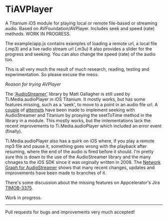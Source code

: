 # TiAVPlayer
A Titanium iOS module for playing local or remote file-based or streaming audio. Based on AVFoundation/AVPlayer. Includes seek and speed (rate) methods. WORK IN PROGRESS. 

The example/app.js contains examples of loading a remote url, a local file (.mp3) and a live radio stream url (.m3u) 
It also provides a slider for the progress and seeking.  You can also change the speed (rate) of the audio too. 

This is all very much the result of much research, reading, testing and experimentation. So please excuse the mess. 

*Reason for trying AVPlayer*

The ['AudioStreamer'](https://github.com/mattgallagher/AudioStreamer) library by Matt Gallagher is still used by Ti.Media.audioPlayer in iOS Titanium. It mostly works, but has some features missing, such as a 'seek', to move to a point in an audio file url.  A [couple](https://github.com/atsusy/tiaudiostreaming) of [attempts](https://github.com/kosso/tiaudiostreaming) have been made to implement seeking with AudioStreamer and Titanium by proxying the seetToTime method in the library in a module.  This mostly works, but the imlementations lack the recent improvements to Ti.Media.audioPlayer which included an error event (finally). 

Ti.Media.audioPlayer also has a quirk on iOS where, if you play a remote mp3 file and pause it, something goes wrong with the playback after resuming, where the end of the audio is fired before it should. I'm pretty sure this is down to the use of the AudioStreamer library and the many chnages to the iOS SDK since it was orginally written in 2008. The [Network Graph for AudioStreamer](https://github.com/mattgallagher/AudioStreamer/network) shows that many recent changes, updates and improvements have been made to branches of it. 

There's some discussion about the missing features on Appcelerator's Jira [TIMOB-3375](https://jira.appcelerator.org/browse/TIMOB-3375). 


Work in progress.

-----------------------

Pull requests for bugs and improvements very much accepted! 